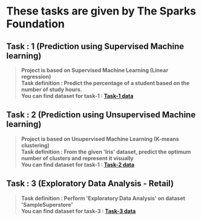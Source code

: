 # **These tasks are given by The Sparks Foundation**<br/>
## **Task : 1 (Prediction using Supervised Machine learning)**<br/>
> **Project is based on Supervised Machine Learning (Linear regression)**<br/>
> **Task definition : Predict the percentage of a student based on the number of study hours.**<br/>
> **You can find dataset for task-1 : [Task-1 data](https://raw.githubusercontent.com/AdiPersonalWorks/Random/master/student_scores%20-%20student_scores.csv)**

## **Task : 2 (Prediction using Unsupervised Machine learning)**<br/>
> **Project is based on Unupervised Machine Learning (K-means clustering)**<br/>
> **Task definition : From the given 'Iris' dataset, predict the optimum number of clusters and represent it visually**<br/>
> **You can find dataset for task-1 : [Task-2 data](https://drive.google.com/file/d/11Iq7YvbWZbt8VXjfm06brx66b10YiwK-/view)**

## **Task : 3 (Exploratory Data Analysis - Retail)**<br/>
> **Task definition : Perform 'Exploratory Data Analysis' on dataset 'SampleSuperstore'**<br/>
> **You can find dataset for task-3 : [Task-3 data](https://drive.google.com/file/d/1lV7is1B566UQPYzzY8R2ZmOritTW299S/view)**
